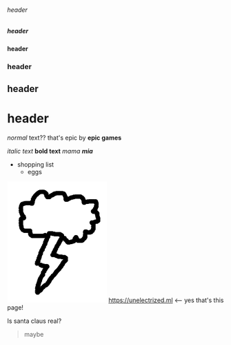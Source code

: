###### header
##### header
#### header
### header
## header
# header
*normal* text?? that's epic by **epic games**

*italic text*
**bold text**
*mama **mia***

* shopping list
  * eggs

![here is a cool thunderstorm image](thunder.png)
https://unelectrized.ml <-- yes that's this page!

Is santa claus real?
> maybe
